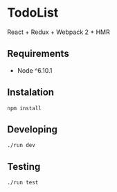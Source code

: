 # TodoList
React + Redux + Webpack 2 + HMR

## Requirements
* Node ^6.10.1

## Instalation
``npm install``

## Developing
``./run dev``

## Testing
``./run test``